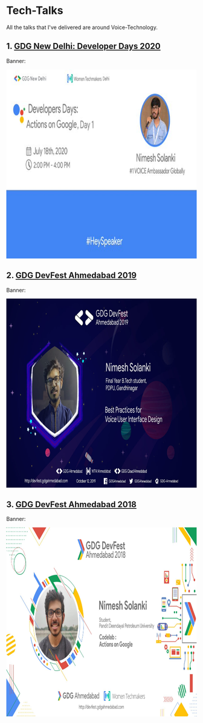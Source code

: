 # Tech-Talks

All the talks that I've delivered are around Voice-Technology.  

## 1. [GDG New Delhi: Developer Days 2020](./Developer-Days-GDG-New-Delhi-2020/README.md)

Banner: 

<img src="./Developer-Days-GDG-New-Delhi-2020/banner.jpeg" alt="Speaker banner" height="500" title="Speaker banner"/>

## 2. [GDG DevFest Ahmedabad 2019](./DevFest-Ahmedabad-2019/README.md)

Banner: 

<img src="./DevFest-Ahmedabad-2019/banner.jpg" alt="Speaker banner" height="500" title="Speaker banner"/>

## 3. [GDG DevFest Ahmedabad 2018](./DevFest-Ahmedabad-2018/README.md)

Banner: 

<img src="./DevFest-Ahmedabad-2018/banner.jpeg" alt="Speaker banner" height="500" title="Speaker banner"/>
